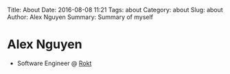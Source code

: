 Title: About
Date: 2016-08-08 11:21
Tags: about
Category: about
Slug: about
Author: Alex Nguyen
Summary: Summary of myself

# Alex Nguyen

* Software Engineer @ [Rokt](https://rokt.com)
